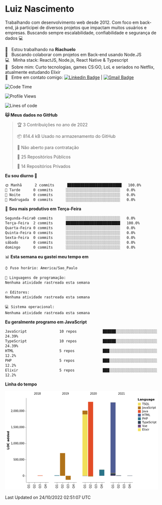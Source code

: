
# Luiz Nascimento
Trabalhando com desenvolvimento web desde 2012. Com foco em back-end, já participei de diversos projetos que impactam muitos usuários e empresas. Buscando sempre escalabilidade, confiabilidade e segurança de dados :computer:

 :rocket:  &nbsp; Estou trabalhando na **Riachuelo**
 <br/> :purple_heart: &nbsp; Buscando colaborar com projetos em Back-end usando Node.JS
 <br/> :computer: &nbsp; Minha stack: ReactJS, Node.js, React Native & Typescript
 <br/> 💬  &nbsp; Sobre mim: Curto tecnologias, games CS:GO, LoL e seriados no Netflix, atualmente estudando Elixir
 <br/> :email: &nbsp; Entre em contato comigo: [![Linkedin Badge](https://img.shields.io/badge/-LuizNascimento-blue?style=flat-square&logo=Linkedin&logoColor=white&link=https://www.linkedin.com/in/luizhnnh/)](https://www.linkedin.com/in/luizhnnh/) 
| 
[![Gmail Badge](https://img.shields.io/badge/-luizh.nnh@gmail.com-c14438?style=flat-square&logo=Gmail&logoColor=white&link=mailto:luizh.nnh@gmail.com)](mailto:luizh.nnh@gmail.com)

<!--START_SECTION:waka-->
![Code Time](http://img.shields.io/badge/Code%20Time-16%20hrs%2011%20mins-blue)

![Profile Views](http://img.shields.io/badge/Visualizac%C3%B5es%20do%20perfil-0-blue)

![Lines of code](https://img.shields.io/badge/Desde%20o%20Hello%20World%20eu%20escrevi-7%20Million%20linhas%20de%20c%C3%B3digo-blue)

**🐱 Meus dados no GitHub** 

> 🏆 3 Contribuições no ano de 2022
 > 
> 📦 814.4 kB Usado no armazenamento do GitHub 
 > 
> 🚫 Não aberto para contratação
 > 
> 📜 25 Repositórios Públicos 
 > 
> 🔑 14 Repositórios Privados  
 > 
**Eu sou diurno 🐤** 

```text
🌞 Manhã      2 commits      █████████████████████████   100.0% 
🌆 Tarde      0 commits      ░░░░░░░░░░░░░░░░░░░░░░░░░   0.0% 
🌃 Noite      0 commits      ░░░░░░░░░░░░░░░░░░░░░░░░░   0.0% 
🌙 Madrugada  0 commits      ░░░░░░░░░░░░░░░░░░░░░░░░░   0.0%

```
📅 **Sou mais produtivo em Terça-Feira** 

```text
Segunda-Feira0 commits      ░░░░░░░░░░░░░░░░░░░░░░░░░   0.0% 
Terça-Feira  2 commits      █████████████████████████   100.0% 
Quarta-Feira 0 commits      ░░░░░░░░░░░░░░░░░░░░░░░░░   0.0% 
Quinta-Feira 0 commits      ░░░░░░░░░░░░░░░░░░░░░░░░░   0.0% 
Sexta-Feira  0 commits      ░░░░░░░░░░░░░░░░░░░░░░░░░   0.0% 
sábado       0 commits      ░░░░░░░░░░░░░░░░░░░░░░░░░   0.0% 
domingo      0 commits      ░░░░░░░░░░░░░░░░░░░░░░░░░   0.0%

```


📊 **Esta semana eu gastei meu tempo em** 

```text
⌚︎ Fuso horário: America/Sao_Paulo

💬 Linguagens de programação: 
Nenhuma atividade rastreada esta semana

🔥 Editores: 
Nenhuma atividade rastreada esta semana

💻 Sistema operacional: 
Nenhuma atividade rastreada esta semana

```

**Eu geralmente programo em JavaScript** 

```text
JavaScript               10 repos            ██████░░░░░░░░░░░░░░░░░░░   24.39% 
TypeScript               10 repos            ██████░░░░░░░░░░░░░░░░░░░   24.39% 
HTML                     5 repos             ███░░░░░░░░░░░░░░░░░░░░░░   12.2% 
PHP                      5 repos             ███░░░░░░░░░░░░░░░░░░░░░░   12.2% 
Elixir                   5 repos             ███░░░░░░░░░░░░░░░░░░░░░░   12.2%

```


**Linha do tempo**

![Chart not found](https://raw.githubusercontent.com/nascimentolh/nascimentolh/main/charts/bar_graph.png) 


 Last Updated on 24/10/2022 02:51:07 UTC
<!--END_SECTION:waka-->
